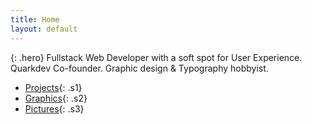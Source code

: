 ```yaml
---
title: Home
layout: default
---
```


{: .hero}
Fullstack Web Developer with a soft spot for User Experience.<br> Quarkdev Co-founder. Graphic design & Typography hobbyist.

 - [Projects](projects){: .s1}
 - [Graphics](design){: .s2}
 - [Pictures](pictures){: .s3}

